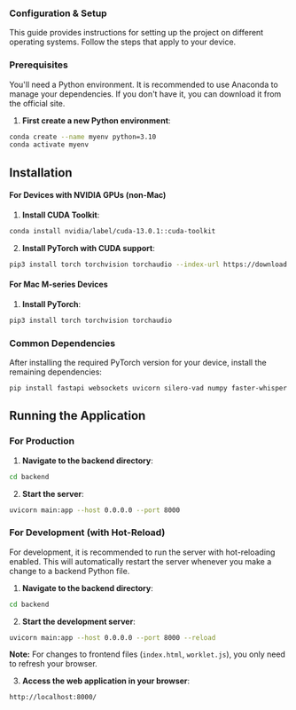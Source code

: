 ### **Configuration & Setup**
This guide provides instructions for setting up the project on different operating systems. Follow the steps that apply to your device.

### **Prerequisites**
You'll need a Python environment. It is recommended to use Anaconda to manage your dependencies. If you don't have it, you can download it from the official site.

1. **First create a new Python environment**:
```bash
conda create --name myenv python=3.10
conda activate myenv
```

## **Installation**
#### **For Devices with NVIDIA GPUs (non-Mac)**
1. **Install CUDA Toolkit**:
```bash
conda install nvidia/label/cuda-13.0.1::cuda-toolkit
```
2. **Install PyTorch with CUDA support**:
```bash
pip3 install torch torchvision torchaudio --index-url https://download.pytorch.org/whl/cu121
```

#### **For Mac M-series Devices**
1. **Install PyTorch**:
```bash
pip3 install torch torchvision torchaudio
```

### **Common Dependencies**
After installing the required PyTorch version for your device, install the remaining dependencies:
```bash
pip install fastapi websockets uvicorn silero-vad numpy faster-whisper ffmpeg-python --no-cache-dir
```

## **Running the Application**

### **For Production**
1. **Navigate to the backend directory**:
```bash
cd backend
```
2. **Start the server**:
```bash
uvicorn main:app --host 0.0.0.0 --port 8000
```

### **For Development (with Hot-Reload)**
For development, it is recommended to run the server with hot-reloading enabled. This will automatically restart the server whenever you make a change to a backend Python file.

1. **Navigate to the backend directory**:
```bash
cd backend
```
2. **Start the development server**:
```bash
uvicorn main:app --host 0.0.0.0 --port 8000 --reload
```
**Note:** For changes to frontend files (`index.html`, `worklet.js`), you only need to refresh your browser.

3. **Access the web application in your browser**:
```bash
http://localhost:8000/
```